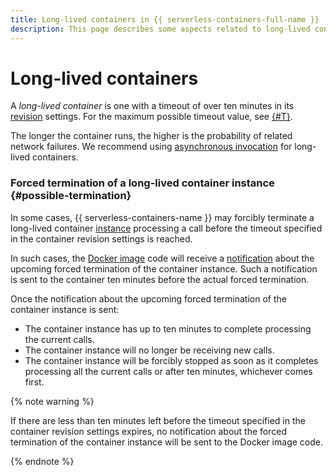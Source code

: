 ```yaml
---
title: Long-lived containers in {{ serverless-containers-full-name }}
description: This page describes some aspects related to long-lived containers in {{ serverless-containers-name }}, i.e., containers that can run for up to an hour before timing out.
---
```


# Long-lived containers

A _long-lived container_ is one with a timeout of over ten minutes in its [revision](./container.md#revision) settings. For the maximum possible timeout value, see [{#T}](./limits.md#serverless-containers-limits).

The longer the container runs, the higher is the probability of related network failures. We recommend using [asynchronous invocation](./invoke-async.md) for long-lived containers.

### Forced termination of a long-lived container instance {#possible-termination}

In some cases, {{ serverless-containers-name }} may forcibly terminate a long-lived container [instance](./container.md#scaling) processing a call before the timeout specified in the container revision settings is reached.

In such cases, the [Docker image](../../container-registry/concepts/docker-image.md) code will receive a [notification](./termination-notifications.md#notify-when-active) about the upcoming forced termination of the container instance. Such a notification is sent to the container ten minutes before the actual forced termination.

Once the notification about the upcoming forced termination of the container instance is sent:

* The container instance has up to ten minutes to complete processing the current calls.
* The container instance will no longer be receiving new calls.
* The container instance will be forcibly stopped as soon as it completes processing all the current calls or after ten minutes, whichever comes first.

{% note warning %}

If there are less than ten minutes left before the timeout specified in the container revision settings expires, no notification about the forced termination of the container instance will be sent to the Docker image code.

{% endnote %}